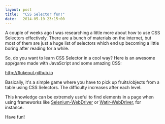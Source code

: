 ```yaml
---
layout: post
title:  "CSS Selector fun!"
date:   2014-05-10 23:15:00
---
```


A couple of weeks ago I was researching a little more about how to use CSS Selectors effectively. There are a bunch of materials on the internet, but most of them are just a huge list of selectors which end up becoming a little boring after reading for a while.

So, do you want to learn CSS Selector in a cool way? Here is an awesome app/game made with JavaScript and some amazing CSS:

<a href="http://flukeout.github.io">http://flukeout.github.io</a>

Basically, it's a simple game where you have to pick up fruits/objects from a table using CSS Selectors. The difficulty increases after each level.

This knowledge can be extremely useful to find elements in a page when using frameworks like <a href="http://docs.seleniumhq.org/projects/webdriver">Selenium-WebDriver</a> or <a href="http://watirwebdriver.com">Watir-WebDriver</a>, for instance.

Have fun!

